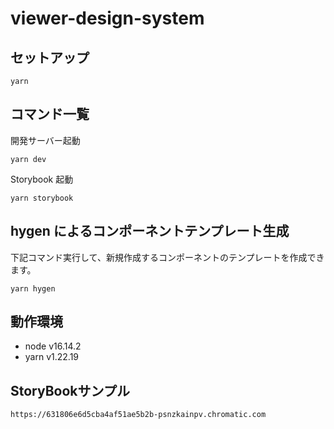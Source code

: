 # viewer-design-system


## セットアップ

```
yarn
```

## コマンド一覧

開発サーバー起動

```
yarn dev
```

Storybook 起動

```
yarn storybook
```

## hygen によるコンポーネントテンプレート生成

下記コマンド実行して、新規作成するコンポーネントのテンプレートを作成できます。

```
yarn hygen
```

## 動作環境

- node v16.14.2
- yarn v1.22.19

## StoryBookサンプル

`https://631806e6d5cba4af51ae5b2b-psnzkainpv.chromatic.com`